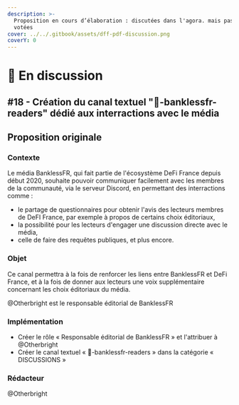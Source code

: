 ```yaml
---
description: >-
  Proposition en cours d’élaboration : discutées dans l'agora. mais pas encore
  votées
cover: ../../.gitbook/assets/dff-pdf-discussion.png
coverY: 0
---
```


# 💬 En discussion

## #18 - Création du canal textuel "💬-banklessfr-readers" dédié aux interractions avec le média

## Proposition originale

### Contexte

Le média BanklessFR, qui fait partie de l'écosystème DeFi France depuis début 2020, souhaite pouvoir communiquer facilement avec les membres de la communauté, via le serveur Discord, en permettant des interractions comme :

* le partage de questionnaires pour obtenir l'avis des lecteurs membres de DeFI France, par exemple à propos de certains choix éditoriaux,
* la possibilité pour les lecteurs d'engager une discussion directe avec le média,
* celle de faire des requêtes publiques, et plus encore.

### Objet

Ce canal permettra à la fois de renforcer les liens entre BanklessFR et DeFi France, et à la fois de donner aux lecteurs une voix supplémentaire concernant les choix éditoriaux du média.

@Otherbright est le responsable éditorial de BanklessFR

### Implémentation

* Créer le rôle « Responsable éditorial de BanklessFR » et l'attribuer à @Otherbright
* Créer le canal textuel « 💬-banklessfr-readers » dans la catégorie « DISCUSSIONS »

### Rédacteur

@Otherbright
